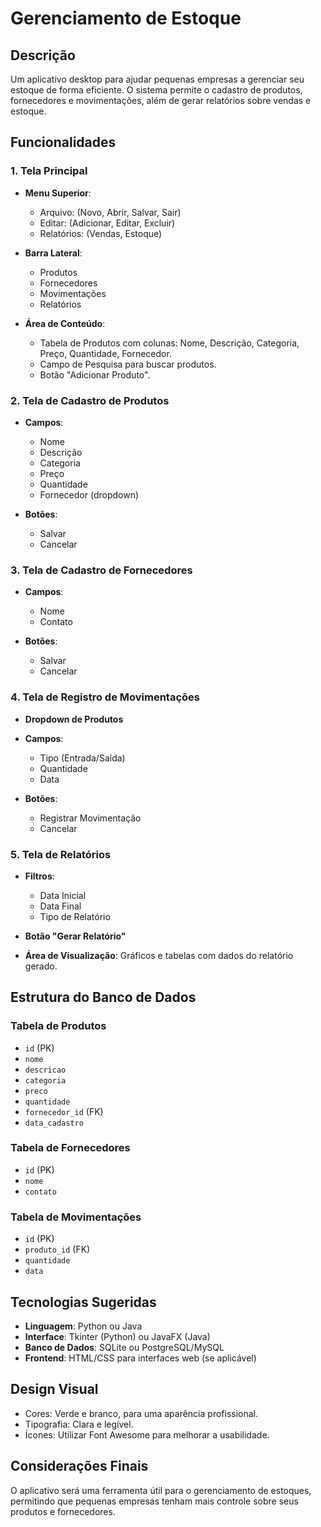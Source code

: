 # Gerenciamento de Estoque

## Descrição
Um aplicativo desktop para ajudar pequenas empresas a gerenciar seu estoque de forma eficiente. O sistema permite o cadastro de produtos, fornecedores e movimentações, além de gerar relatórios sobre vendas e estoque.

## Funcionalidades

### 1. Tela Principal
- **Menu Superior**:
  - Arquivo: (Novo, Abrir, Salvar, Sair)
  - Editar: (Adicionar, Editar, Excluir)
  - Relatórios: (Vendas, Estoque)

- **Barra Lateral**:
  - Produtos
  - Fornecedores
  - Movimentações
  - Relatórios

  
- **Área de Conteúdo**:
  - Tabela de Produtos com colunas: Nome, Descrição, Categoria, Preço, Quantidade, Fornecedor.
  - Campo de Pesquisa para buscar produtos.
  - Botão "Adicionar Produto".

### 2. Tela de Cadastro de Produtos
- **Campos**:
  - Nome
  - Descrição
  - Categoria
  - Preço
  - Quantidade
  - Fornecedor (dropdown)

- **Botões**:
  - Salvar
  - Cancelar

### 3. Tela de Cadastro de Fornecedores
- **Campos**:
  - Nome
  - Contato

- **Botões**:
  - Salvar
  - Cancelar

### 4. Tela de Registro de Movimentações
- **Dropdown de Produtos**
- **Campos**:
  - Tipo (Entrada/Saída)
  - Quantidade
  - Data

- **Botões**:
  - Registrar Movimentação
  - Cancelar

### 5. Tela de Relatórios
- **Filtros**:
  - Data Inicial
  - Data Final
  - Tipo de Relatório

- **Botão "Gerar Relatório"**
- **Área de Visualização**: Gráficos e tabelas com dados do relatório gerado.









## Estrutura do Banco de Dados

### Tabela de Produtos
- `id` (PK)
- `nome`
- `descricao`
- `categoria`
- `preco`
- `quantidade`
- `fornecedor_id` (FK)
- `data_cadastro`

### Tabela de Fornecedores
- `id` (PK)
- `nome`
- `contato`

### Tabela de Movimentações
- `id` (PK)
- `produto_id` (FK)
- `quantidade`
- `data`








## Tecnologias Sugeridas
- **Linguagem**: Python ou Java
- **Interface**: Tkinter (Python) ou JavaFX (Java)
- **Banco de Dados**: SQLite ou PostgreSQL/MySQL
- **Frontend**: HTML/CSS para interfaces web (se aplicável)

## Design Visual
- Cores: Verde e branco, para uma aparência profissional.
- Tipografia: Clara e legível.
- Ícones: Utilizar Font Awesome para melhorar a usabilidade.

## Considerações Finais
O aplicativo será uma ferramenta útil para o gerenciamento de estoques, permitindo que pequenas empresas tenham mais controle sobre seus produtos e fornecedores.
